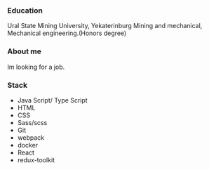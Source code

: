 ### Education

Ural State Mining University, Yekaterinburg
Mining and mechanical, Mechanical engineering.(Honors degree)

### About me
 Im looking for a job.


### Stack
- Java Script/ Type Script
- HTML
- CSS
- Sass/scss
- Git
- webpack
- docker
- React
- redux-toolkit

<!--
**AndreyCurious/AndreyCurious** is a ✨ _special_ ✨ repository because its `README.md` (this file) appears on your GitHub profile.

Here are some ideas to get you started:

- 🔭 I’m currently working on ...
- 🌱 I’m currently learning ...
- 👯 I’m looking to collaborate on ...
- 🤔 I’m looking for help with ...
- 💬 Ask me about ...
- 📫 How to reach me: ...
- 😄 Pronouns: ...
- ⚡ Fun fact: ...
-->
